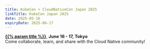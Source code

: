```yaml
---
title: KubeCon + CloudNativeCon Japan 2025
linkTitle: KubeCon Japan 2025
date: 2025-05-16
expiryDate: 2025-06-17
---
```


<i class="fas fa-bullhorn"></i> [**{{% param title %}}**][LF],
**<span class="text-nowrap">June 16 - 17,</span> Tokyo**
<span class="d-none d-md-inline"><br></span> Come collaborate, learn, and
share<span class="d-none d-sm-inline"> with the Cloud Native community</span>!

[LF]:
  https://events.linuxfoundation.org/kubecon-cloudnativecon-japan/register//?utm_source=opentelemetry&utm_medium=all&utm_campaign=KubeCon-Japan-2025&utm_content=slim-banner